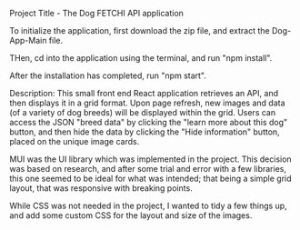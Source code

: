 Project Title - The Dog FETCHI API application

To initialize the application, first download the zip file, and extract the Dog-App-Main file.

THen, cd into the application using the terminal, and run "npm install".

After the installation has completed, run "npm start".

Description: This small front end React application retrieves an API, and then displays it in a grid format. Upon page refresh, new images and data (of a variety of dog breeds) will be displayed within the grid. Users can access the JSON "breed data" by clicking the "learn more about this dog" button, and then hide the data by clicking the "Hide information" button, placed on the unique image cards.

MUI was the UI library which was implemented in the project. This decision was based on research, and after some trial and error with a few libraries, this one seemed to be ideal for what was intended; that being a simple grid layout, that was responsive with breaking points.

While CSS was not needed in the project, I wanted to tidy a few things up, and add some custom CSS for the layout and size of the images.
